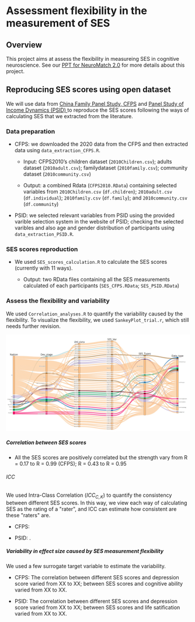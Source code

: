 # Assessment flexibility in the measurement of SES

## Overview
This project aims at assess the flexibility in measureing SES in cognitive neuroscience. See our [PPT for NeuroMatch 2.0](https://osf.io/gcxs6/) for more details about this project.

## Reproducing SES scores using open dataset
We will use data from [China Family Panel Study, CFPS](https://opendata.pku.edu.cn/dataverse/CFPS?language=en) and [Panel Study of Income Dynamics (PSID) ](https://psidonline.isr.umich.edu/) to reproduce the SES scores following the ways of calculating SES that we extracted from the literature. 

### Data preparation
* CFPS: we downloaded the 2020 data from the CFPS and then extracted data using `data_extraction_CFPS.R`. 
  * Input: CFPS2010’s children dataset (`2010Children.csv`); adults dataset (`2010adult.csv`); familydataset (`2010family.csv`); community dataset (`2010community.csv`)
  
  * Output: a combined Rdata (`CFPS2010.RData`) containing selected variables from `2010Children.csv` (`df.children`); `2010adult.csv` (`df.individual`); `2010family.csv` (`df.family`); and `2010community.csv` (`df.community`)

* PSID: we selected relevant variables from PSID using the provided varible selection system in the website of PSID; checking the selected varibles and also age and gender distribution of participants using `data_extraction_PSID.R`. 

### SES scores reproduction
* We used `SES_scores_calculation.R` to calculate the SES scores (currently with 11 ways). 

  * Output: two RData files containing all the SES measurements calculated of each participants (`SES_CFPS.RData`; `SES_PSID.RData`)

### Assess the flexibility and variability
We used `Correlation_analyses.R` to quantify the variability caused by the flexibility. To visualize the flexibility, we used `SankeyPlot_trial.r`, which still needs further revision.

![ ](Alluvial.jpg)

##### Correlation between SES scores
* All the SES scores are positively correlated but the strength vary from R = 0.17 to R = 0.99 (CFPS); R = 0.43 to R = 0.95

###### ICC
We used Intra-Class Correlation ($ICC_{C, K}$) to quantify the consistency between different SES scores. In this way, we view each way of calculating SES as the rating of a "rater", and ICC can estimate how consistent are these "raters" are. 

* CFPS: 

* PSID: . 

##### Variability in effect size caused by SES measurement flexibility

We used a few surrogate target variable to estimate the variability.

* CFPS: The correlation between different SES scores and depression score varied from XX to XX; between SES scores and cognitive ability varied from XX to XX.

* PSID: The correlation between different SES scores and depression score varied from XX to XX; between SES scores and life satification varied from XX to XX.
